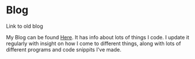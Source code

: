 Blog
====

Link to old blog


My Blog can be found [Here](http://danielandrews43.wordpress.com/). It has info about lots of things I code.
I update it regularly with insight on how I come to different things, along with lots of different programs and code
snippits I've made.
